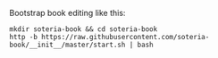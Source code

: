Bootstrap book editing like this: 

```shell
mkdir soteria-book && cd soteria-book
http -b https://raw.githubusercontent.com/soteria-book/__init__/master/start.sh | bash 
```
